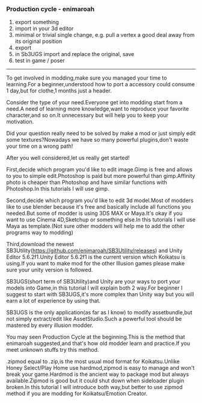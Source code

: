 ### Production cycle - enimaroah
1. export something
2. import in your 3d editor
3. minimal or trivial single change, e.g. pull a vertex a good deal away from its original position
4. export
5. in Sb3UGS import and replace the original, save
6. test in game / poser

-------------------------------------------------
  To get involved in modding,make sure you managed your time to learning.For a beginner,understood how to port a accessory could consume 1 day,but for clothe,1 months just a header.
  
  Consider the type of your need.Everyone get into modding start from a need.A need of learning more knowledge,want to reproduce your favorite character,and so on.It unnecessary but will help you to keep your motivation.
  
  Did your question really need to be solved by make a mod or just simply edit some textures?Nowadays we have so many powerful plugins,don't waste your time on a wrong path!
  
  After you well considered,let us really get started!

  First,decide which program you'd like to edit image.Gimp is free and allows to you to simple edit.Photoshop is paid but more powerful than gimp.Affinity photo is cheaper than Photoshop and have similar functions with Photoshop.In this tutorials I will use gimp.

  Second,decide which program you'd like to edit 3d model.Most of modders like to use blender because it's free and basically include all functions you needed.But some of modder is using 3DS MAX or Maya.It's okay if you want to use Cinema 4D,Sketchup or something else.In this tutorials I will use Maya as template.(Not sure other modders will help me to add the other programs way to modding)

  Third,download the newest SB3Utility(https://github.com/enimaroah/SB3Utility/releases) and Unity Editor 5.6.2f1.Unity Editor 5.6.2f1 is the current version which Koikatsu is using.If you want to make mod for the other Illusion games please make sure your unity version is followed.

  SB3UGS(short term of SB3Utility)and Unity are your ways to port your models into Game,in this tutorial I will explain both 2 way.For beginner I suggest to start with SB3UGS,it's more complex than Unity way but you will earn a lot of experience by using that.
  
  SB3UGS is the only application(as far as I know) to modify assetbundle,but not simply extract/edit like AssetStudio.Such a powerful tool should be mastered by every illusion modder.

  You may seen Production Cycle at the beginning.This is the method that enimaroah suggested,and that's how old modder learn and practice.If you meet unknown stuffs try this method.

  .zipmod equal to .zip,is the most usual mod format for Koikatsu.Unlike Honey Select/Play Home use hardmod,zipmod is easy to manage and won't break your game.Hardmod is the ancient way to package mod but always available.Zipmod is good but it could shut down when sideloader plugin broken.In this tutorial I will introduce both way,but better to use zipmod method if you are modding for Koikatsu/Emotion Creator.
  
